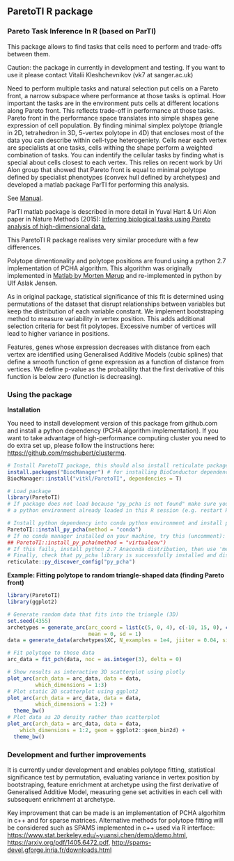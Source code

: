 ## ParetoTI R package 
### Pareto Task Inference In R (based on ParTI)

  This package allows to find tasks that cells need to perform and trade-offs between them. 
  
  Caution: the package in currently in development and testing. If you want to use it please contact Vitalii Kleshchevnikov (vk7 at sanger.ac.uk)
  
  Need to perform multiple tasks and natural selection put cells on a Pareto front, a narrow subspace where performance at those tasks is optimal. How important the tasks are in the environment puts cells at different locations along Pareto front. This reflects trade-off in performance at those tasks. Pareto front in the performance space translates into simple shapes gene expression of cell population. By finding minimal simplex polytope (triangle in 2D, tetrahedron in 3D, 5-vertex polytope in 4D) that encloses most of the data you can describe within cell-type heterogeniety. Cells near each vertex are specialists at one tasks, cells withing the shape perform a weighted combination of tasks. You can indentify the cellular tasks by finding what is special about cells closest to each vertex. This relies on recent work by Uri Alon group that showed that Pareto front is equal to minimal polytope defined by specialist phenotypes (convex hull defined by archetypes) and developed a matlab package ParTI for performing this analysis.
  
  See [Manual](https://vitkl.github.io/ParetoTI/articles/introduction.html).
  
  ParTI matlab package is described in more detail in Yuval Hart & Uri Alon paper in Nature Methods (2015):
    [Inferring biological tasks using Pareto analysis of high-dimensional data.](https://www.nature.com/articles/nmeth.3254)
    
  This ParetoTI R package realises very similar procedure with a few differences. 
  
  Polytope dimentionality and polytope positions are found using a python 2.7 implementation of PCHA algorithm. This algorithm was originally implemented in [Matlab by Morten Mørup](http://www.mortenmorup.dk/MMhomepageUpdated_files/Page327.htm) and re-implemented in python by Ulf Aslak Jensen.    

  As in original package, statistical significance of this fit is determined using permutations of the dataset that disrupt relationships between variables but keep the distribution of each variable constant. We implement bootstraping method to measure variability in vertex position. This adds additional selection criteria for best fit polytopes. Excessive number of vertices will lead to higher variance in positions. 

  Features, genes whose expression decreases with distance from each vertex are identified using Generalised Additive Models (cubic splines) that define a smooth function of gene expression as a function of distance from vertices. We define p-value as the probability that the first derivative of this function is below zero (function is decreasing).

### Using the package

**Installation**  

You need to install development version of this package from github.com and install a python dependency (PCHA algorithm implementation). If you want to take advantage of high-performance computing cluster you need to do extra set up, please follow the instructions here: https://github.com/mschubert/clustermq.

```r
# Install ParetoTI package, this should also install reticulate package, if not - install manually.
install.packages("BiocManager") # for installing BioConductor dependencies
BiocManager::install("vitkl/ParetoTI", dependencies = T)

# Load package
library(ParetoTI)
# If package does not load because "py_pcha is not found" make sure you do not have
# a python environment already loaded in this R session (e.g. restart R and try loading again).

# Install python dependency into conda python environment and install py_pcha module
ParetoTI::install_py_pcha(method = "conda")
# If no conda manager installed on your machine, try this (uncomment):
## ParetoTI::install_py_pcha(method = "virtualenv")
# If this fails, install python 2.7 Anaconda distribution, then use 'method = "conda"'.
# Finally, check that py_pcha library is successfully installed and discoverable
reticulate::py_discover_config("py_pcha")
```

**Example: Fitting polytope to random triangle-shaped data (finding Pareto front)**  

```r
library(ParetoTI)
library(ggplot2)

# Generate random data that fits into the triangle (3D)
set.seed(4355)
archetypes = generate_arc(arc_coord = list(c(5, 0, 4), c(-10, 15, 0), c(-30, -20, -5)),
                          mean = 0, sd = 1)
data = generate_data(archetypes$XC, N_examples = 1e4, jiiter = 0.04, size = 0.9)

# Fit polytope to those data
arc_data = fit_pch(data, noc = as.integer(3), delta = 0)

# Show results as interactive 3D scatterplot using plotly
plot_arc(arch_data = arc_data, data = data,
         which_dimensions = 1:3)
# Plot static 2D scatterplot using ggplot2
plot_arc(arch_data = arc_data, data = data,
         which_dimensions = 1:2) +
  theme_bw()
# Plot data as 2D density rather than scatterplot
plot_arc(arch_data = arc_data, data = data,
    which_dimensions = 1:2, geom = ggplot2::geom_bin2d) +
  theme_bw()
```

### Development and further improvements

It is currently under development and enables polytope fitting, statistical significance test by permutation, evaluating variance in vertex position by bootstraping, feature enrichment at archetype using the first derivative of Generalised Additive Model, measuring gene set activities in each cell with subsequent enrichment at archetype.

Key improvement that can be made is an implementation of PCHA algorhitm in c++ and for sparse matrices. Alternative methods for polytope fitting will be considered such as SPAMS implemented in c++ used via R interface: https://www.stat.berkeley.edu/~yuansi.chen/demo/demo.html, https://arxiv.org/pdf/1405.6472.pdf, http://spams-devel.gforge.inria.fr/downloads.html
